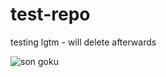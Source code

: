 # test-repo
testing lgtm - will delete afterwards

![son goku](http://4.bp.blogspot.com/-zk3Jwt3FueY/UCl0Fg8hSOI/AAAAAAAAC7Q/z1bDHBn3dz8/s1600/Captura+de+pantalla+2011-10-22+a+las+14.48.22.png)
